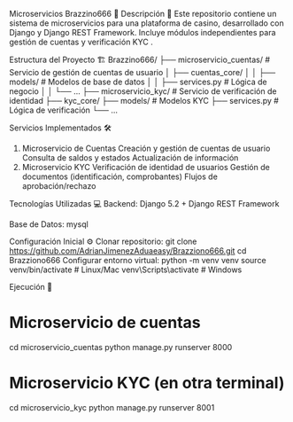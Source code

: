 Microservicios Brazzino666 🎲
Descripción 📝
Este repositorio contiene un sistema de microservicios para una plataforma de casino, desarrollado con Django y Django REST Framework. Incluye módulos independientes para gestión de cuentas y verificación KYC .

Estructura del Proyecto 🏗️
Brazzino666/
├── microservicio_cuentas/       # Servicio de gestión de cuentas de usuario
│   ├── cuentas_core/
│   │   ├── models/              # Modelos de base de datos
│   │   ├── services.py          # Lógica de negocio
│   │   └── ...
├── microservicio_kyc/           # Servicio de verificación de identidad
    ├── kyc_core/
        ├── models/              # Modelos KYC
        ├── services.py          # Lógica de verificación
        └── ...
        
Servicios Implementados 🛠️
1. Microservicio de Cuentas
Creación y gestión de cuentas de usuario
Consulta de saldos y estados
Actualización de información
2. Microservicio KYC
Verificación de identidad de usuarios
Gestión de documentos (identificación, comprobantes)
Flujos de aprobación/rechazo

Tecnologías Utilizadas 💻
Backend: Django 5.2 + Django REST Framework

Base de Datos: mysql

Configuración Inicial ⚙️
Clonar repositorio:
git clone https://github.com/AdrianJimenezAduaeasy/Brazziono666.git
cd Brazziono666
Configurar entorno virtual:
python -m venv venv
source venv/bin/activate  # Linux/Mac
venv\Scripts\activate     # Windows


Ejecución 🚀
# Microservicio de cuentas
cd microservicio_cuentas
python manage.py runserver 8000

# Microservicio KYC (en otra terminal)
cd microservicio_kyc
python manage.py runserver 8001
